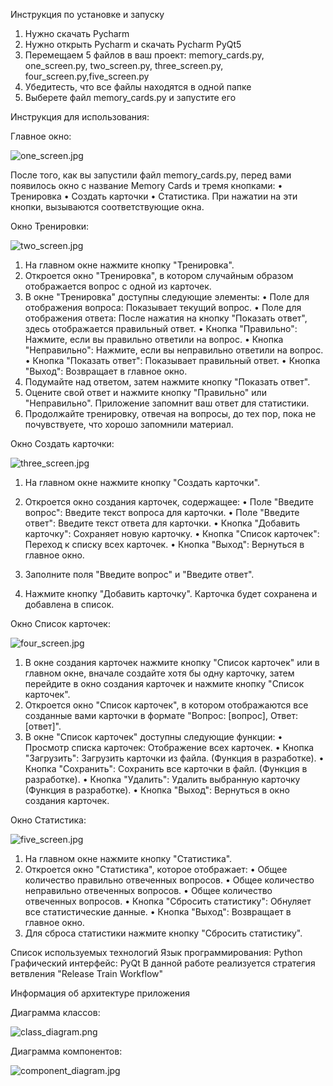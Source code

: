 Инструкция по установке и запуску

1. Нужно скачать Pycharm
2. Нужно открыть Pycharm и скачать Pycharm PyQt5
3. Перемещаем 5 файлов в ваш проект: 
memory_cards.py, one_screen.py, two_screen.py, three_screen.py, four_screen.py,five_screen.py
4. Убедитесть, что все файлы находятся в одной папке
5. Выберете файл memory_cards.py и запустите его

Инструкция для использования:

Главное окно: 

![one_screen.jpg](images%2Fone_screen.jpg)

После того, как вы запустили файл memory_cards.py, перед вами появилось окно с название Memory Cards и тремя кнопками: 
•	Тренировка
•	Создать карточки
•	Статистика. 
При нажатии на эти кнопки, вызываются соответствующие окна.

Окно Тренировки:

![two_screen.jpg](images%2Ftwo_screen.jpg)

1.	На главном окне нажмите кнопку "Тренировка".
2.	Откроется окно "Тренировка", в котором случайным образом отображается вопрос с одной из карточек.
3.	В окне "Тренировка" доступны следующие элементы:
•	Поле для отображения вопроса: Показывает текущий вопрос.
•	Поле для отображения ответа: После нажатия на кнопку "Показать ответ", здесь отображается правильный ответ.
•	Кнопка "Правильно": Нажмите, если вы правильно ответили на вопрос.
•	Кнопка "Неправильно": Нажмите, если вы неправильно ответили на вопрос.
•	Кнопка "Показать ответ": Показывает правильный ответ.
•	Кнопка "Выход": Возвращает в главное окно.
4.	Подумайте над ответом, затем нажмите кнопку "Показать ответ".
5.	Оцените свой ответ и нажмите кнопку "Правильно" или "Неправильно". Приложение запомнит ваш ответ для статистики.
6.	Продолжайте тренировку, отвечая на вопросы, до тех пор, пока не почувствуете, что хорошо запомнили материал.

Окно Создать карточки:

![three_screen.jpg](images%2Fthree_screen.jpg)

1.	На главном окне нажмите кнопку "Создать карточки".
2.	Откроется окно создания карточек, содержащее:
•	Поле "Введите вопрос": Введите текст вопроса для карточки.
•	Поле "Введите ответ": Введите текст ответа для карточки.
•	Кнопка "Добавить карточку": Сохраняет новую карточку.
•	Кнопка "Список карточек": Переход к списку всех карточек.
•	Кнопка "Выход": Вернуться в главное окно.

3.	Заполните поля "Введите вопрос" и "Введите ответ".
4.	Нажмите кнопку "Добавить карточку". Карточка будет сохранена и добавлена в список.

Окно Список карточек:

![four_screen.jpg](images%2Ffour_screen.jpg)

1.	В окне создания карточек нажмите кнопку "Список карточек" или в главном окне, вначале создайте хотя бы одну карточку, затем перейдите в окно создания карточек и нажмите кнопку "Список карточек".
2.	Откроется окно "Список карточек", в котором отображаются все созданные вами карточки в формате "Вопрос: [вопрос], Ответ: [ответ]".
3.	В окне "Список карточек" доступны следующие функции:
•	Просмотр списка карточек: Отображение всех карточек.
•	Кнопка "Загрузить": Загрузить карточки из файла. (Функция в разработке).
•	Кнопка "Сохранить": Сохранить все карточки в файл. (Функция в разработке).
•	Кнопка "Удалить": Удалить выбранную карточку (Функция в разработке).
•	Кнопка "Выход": Вернуться в окно создания карточек.

Окно Статистика:
 
![five_screen.jpg](images%2Ffive_screen.jpg)

1.	На главном окне нажмите кнопку "Статистика".
2.	Откроется окно "Статистика", которое отображает:
•	Общее количество правильно отвеченных вопросов.
•	Общее количество неправильно отвеченных вопросов.
•	Общее количество отвеченных вопросов.
•	Кнопка "Сбросить статистику": Обнуляет все статистические данные.
•	Кнопка "Выход": Возвращает в главное окно.
3.	Для сброса статистики нажмите кнопку "Сбросить статистику".

Список используемых технологий 
Язык программирования: Python
Графический интерфейс: PyQt
В данной работе реализуется стратегия ветвления "Release Train Workflow"

Информация об архитектуре приложения

Диаграмма классов:

![class_diagram.png](images%2Fclass_diagram.png)

Диаграмма компонентов:

![component_diagram.jpg](images%2Fcomponent_diagram.jpg)
